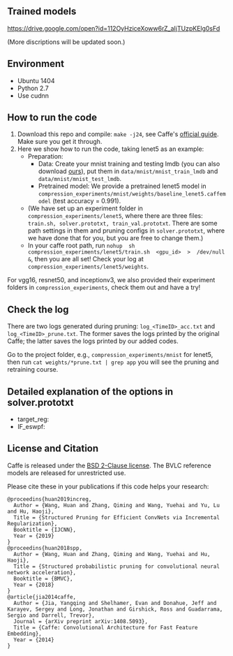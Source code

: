 

## Trained models
https://drive.google.com/open?id=112OyHziceXoww6rZ_aIjTUzpKElg0sFd

(More discriptions will be updated soon.)

## Environment
- Ubuntu 1404
- Python 2.7
- Use cudnn

## How to run the code
1. Download this repo and compile: `make -j24`, see Caffe's [official guide](http://caffe.berkeleyvision.org/installation.html). Make sure you get it through. 
2. Here we show how to run the code, taking lenet5 as an example:
    - Preparation: 
        - Data: Create your mnist training and testing lmdb (you can also download [ours](xx)), put them in `data/mnist/mnist_train_lmdb` and `data/mnist/mnist_test_lmdb`. 
        - Pretrained model: We provide a pretrained lenet5 model in `compression_experiments/mnist/weights/baseline_lenet5.caffemodel` (test accuracy = 0.991).
    - (We have set up an experiment folder in `compression_experiments/lenet5`, where there are three files: `train.sh, solver.prototxt, train_val.prototxt`. There are some path settings in them and pruning configs in `solver.prototxt`, where we have done that for you, but you are free to change them.)
    - In your caffe root path, run `nohup  sh  compression_experiments/lenet5/train.sh  <gpu_id>  >  /dev/null  &`, then you are all set! Check your log at `compression_experiments/lenet5/weights`.

For vgg16, resnet50, and inceptionv3, we also provided their experiment folders in `compression_experiments`, check them out and have a try!

## Check the log
There are two logs generated during pruning: `log_<TimeID>_acc.txt` and `log_<TimeID>_prune.txt`. The former saves the logs printed by the original Caffe; the latter saves the logs printed by our added codes.

Go to the project folder, e.g., `compression_experiments/mnist` for lenet5, then run `cat weights/*prune.txt | grep app` you will see the pruning and retraining course.

## Detailed explanation of the options in solver.prototxt
- target_reg:
- IF_eswpf:

## License and Citation

Caffe is released under the [BSD 2-Clause license](https://github.com/BVLC/caffe/blob/master/LICENSE).
The BVLC reference models are released for unrestricted use.

Please cite these in your publications if this code helps your research:

    @proceedins{huan2019increg,
      Author = {Wang, Huan and Zhang, Qiming and Wang, Yuehai and Yu, Lu and Hu, Haoji},
      Title = {Structured Pruning for Efficient ConvNets via Incremental Regularization},
      Booktitle = {IJCNN},
      Year = {2019}
    }
    @proceedins{huan2018spp,
      Author = {Wang, Huan and Zhang, Qiming and Wang, Yuehai and Hu, Haoji},
      Title = {Structured probabilistic pruning for convolutional neural network acceleration},
      Booktitle = {BMVC},
      Year = {2018}
    }
    @article{jia2014caffe,
      Author = {Jia, Yangqing and Shelhamer, Evan and Donahue, Jeff and Karayev, Sergey and Long, Jonathan and Girshick, Ross and Guadarrama, Sergio and Darrell, Trevor},
      Journal = {arXiv preprint arXiv:1408.5093},
      Title = {Caffe: Convolutional Architecture for Fast Feature Embedding},
      Year = {2014}
    }
